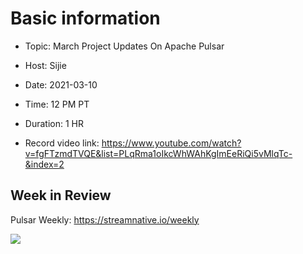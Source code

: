 # Basic information

- Topic: March Project Updates On Apache Pulsar

- Host: Sijie

- Date: 2021-03-10

- Time: 12 PM PT

- Duration: 1 HR

- Record video link: https://www.youtube.com/watch?v=fgFTzmdTVQE&list=PLqRma1oIkcWhWAhKgImEeRiQi5vMlqTc-&index=2

## Week in Review

Pulsar Weekly: https://streamnative.io/weekly

![](https://github.com/streamnative/tgip/blob/images/020.jpg)